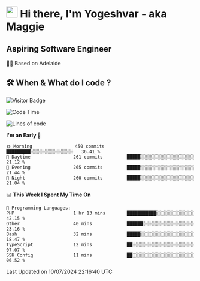 <h1><img src="https://emojis.slackmojis.com/emojis/images/1531849430/4246/blob-sunglasses.gif?1531849430" width="30"/> Hi there, I'm Yogeshvar - aka Maggie</h1>

## Aspiring Software Engineer
🏂🏻  Based on Adelaide 

## 🛠 When & What do I code ?  

![Visitor Badge](https://visitor-badge.feriirawann.repl.co?username=yogeshvar&repo=yogeshvar&label=Visitors&style=plastic&color=%23457BFF&contentType=svg)

<!--START_SECTION:waka-->
![Code Time](http://img.shields.io/badge/Code%20Time-2%2C908%20hrs%2010%20mins-blue)

![Lines of code](https://img.shields.io/badge/From%20Hello%20World%20I%27ve%20Written-4.2%20million%20lines%20of%20code-blue)

**I'm an Early 🐤** 

```text
🌞 Morning                450 commits         █████████░░░░░░░░░░░░░░░░   36.41 % 
🌆 Daytime                261 commits         █████░░░░░░░░░░░░░░░░░░░░   21.12 % 
🌃 Evening                265 commits         █████░░░░░░░░░░░░░░░░░░░░   21.44 % 
🌙 Night                  260 commits         █████░░░░░░░░░░░░░░░░░░░░   21.04 % 
```


📊 **This Week I Spent My Time On** 

```text
💬 Programming Languages: 
PHP                      1 hr 13 mins        ███████████░░░░░░░░░░░░░░   42.15 % 
Other                    40 mins             ██████░░░░░░░░░░░░░░░░░░░   23.16 % 
Bash                     32 mins             █████░░░░░░░░░░░░░░░░░░░░   18.47 % 
TypeScript               12 mins             ██░░░░░░░░░░░░░░░░░░░░░░░   07.07 % 
SSH Config               11 mins             ██░░░░░░░░░░░░░░░░░░░░░░░   06.52 % 
```


 Last Updated on 10/07/2024 22:16:40 UTC
<!--END_SECTION:waka-->
